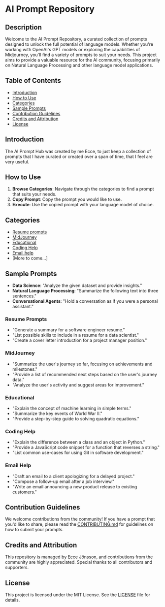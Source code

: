 # AI Prompt Repository

## Description

Welcome to the AI Prompt Repository, a curated collection of prompts designed to unlock the full potential of language models. Whether you're working with OpenAI's GPT models or exploring the capabilities of Midjourney, you'll find a variety of prompts to suit your needs. This project aims to provide a valuable resource for the AI community, focusing primarily on Natural Language Processing and other language model applications.

## Table of Contents

- [Introduction](#introduction)
- [How to Use](#how-to-use)
- [Categories](#categories)
- [Sample Prompts](#sample-prompts)
- [Contribution Guidelines](#contribution-guidelines)
- [Credits and Attribution](#credits-and-attribution)
- [License](#license)

## Introduction

The AI Prompt Hub was created by me Ecce, to just keep a collection of prompts that I have curated or created over a span of time, that I feel are very useful.

## How to Use

1. **Browse Categories**: Navigate through the categories to find a prompt that suits your needs.
2. **Copy Prompt**: Copy the prompt you would like to use.
3. **Execute**: Use the copied prompt with your language model of choice.

## Categories

- [Resume prompts](#resumes)
- [MidJourney](#midjourney)
- [Educational](#education)
- [Coding Help](#coding)
- [Email help](#email)
- [More to come...]

## Sample Prompts

- **Data Science**: "Analyze the given dataset and provide insights."
- **Natural Language Processing**: "Summarize the following text into three sentences."
- **Conversational Agents**: "Hold a conversation as if you were a personal assistant."


### Resume Prompts

- "Generate a summary for a software engineer resume."
- "List possible skills to include in a resume for a data scientist."
- "Create a cover letter introduction for a project manager position."

### MidJourney

- "Summarize the user's journey so far, focusing on achievements and milestones."
- "Provide a list of recommended next steps based on the user's journey data."
- "Analyze the user's activity and suggest areas for improvement."

### Educational

- "Explain the concept of machine learning in simple terms."
- "Summarize the key events of World War II."
- "Provide a step-by-step guide to solving quadratic equations."

### Coding Help

- "Explain the difference between a class and an object in Python."
- "Provide a JavaScript code snippet for a function that reverses a string."
- "List common use-cases for using Git in software development."

### Email Help

- "Draft an email to a client apologizing for a delayed project."
- "Compose a follow-up email after a job interview."
- "Write an email announcing a new product release to existing customers."


## Contribution Guidelines

We welcome contributions from the community! If you have a prompt that you'd like to share, please read the [CONTRIBUTING.md](CONTRIBUTING.md) for guidelines on how to submit your prompts.

## Credits and Attribution

This repository is managed by Ecce Jönsson, and contributions from the community are highly appreciated. Special thanks to all contributors and supporters.

## License

This project is licensed under the MIT License. See the [LICENSE](LICENSE) file for details.
